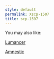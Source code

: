 ```yaml
---
style: default
permalink: Xscp-1507
title: scp-1507
---
```

You may also like:

[Lumancer](http://scp-wiki.net/lumancer)

[Amnestic](http://scp-wiki.net/amnestic)
